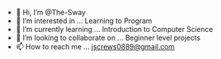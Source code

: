 - 👋 Hi, I’m @The-Sway
- 👀 I’m interested in ... Learning to Program
- 🌱 I’m currently learning ... Introduction to Computer Science
- 💞️ I’m looking to collaborate on ... Beginner level projects
- 📫 How to reach me ... jscrews0889@gmail.com

<!---
The-Sway/The-Sway is a ✨ special ✨ repository because its `README.md` (this file) appears on your GitHub profile.
You can click the Preview link to take a look at your changes.
--->
